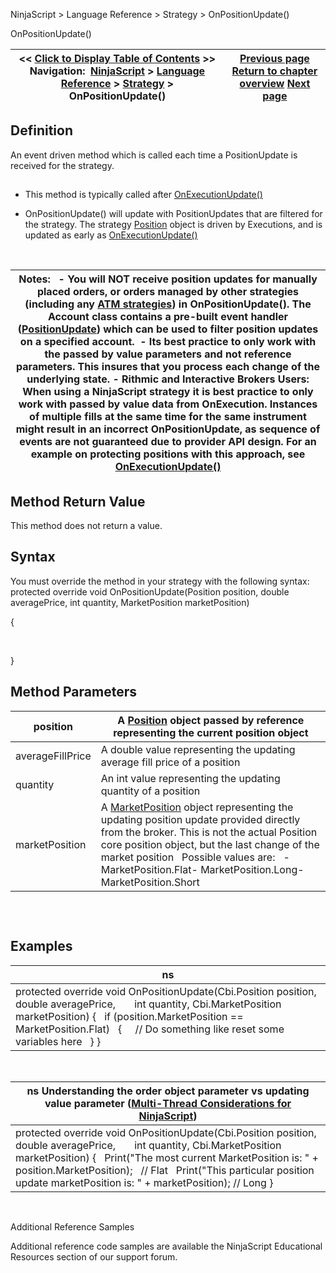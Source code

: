 ﻿
NinjaScript > Language Reference > Strategy > OnPositionUpdate()

OnPositionUpdate()

| << [Click to Display Table of Contents](onpositionupdate.md) >> **Navigation:**     [NinjaScript](ninjascript-1.md) > [Language Reference](language_reference_wip-1.md) > [Strategy](strategy-1.md) > OnPositionUpdate() | [Previous page](onorderupdate-1.md) [Return to chapter overview](strategy-1.md) [Next page](optimizationperiod-1.md) |
| --- | --- |
## Definition
An event driven method which is called each time a PositionUpdate is received for the strategy.
## 
- This method is typically called after [OnExecutionUpdate()](onexecutionupdate-1.md)

- OnPositionUpdate() will update with PositionUpdates that are filtered for the strategy. The strategy [Position](position-1.md) object is driven by Executions, and is updated as early as [OnExecutionUpdate()](onexecutionupdate-1.md)

 

| Notes:    - You will NOT receive position updates for manually placed orders, or orders managed by other strategies (including any [ATM strategies](using_atm_strategies-1.md)) in OnPositionUpdate(). The Account class contains a pre-built event handler ([PositionUpdate](positionupdate-1.md)) which can be used to filter position updates on a specified account.  - Its best practice to only work with the passed by value parameters and not reference parameters. This insures that you process each change of the underlying state. - Rithmic and Interactive Brokers Users: When using a NinjaScript strategy it is best practice to only work with passed by value data from OnExecution. Instances of multiple fills at the same time for the same instrument might result in an incorrect OnPositionUpdate, as sequence of events are not guaranteed due to provider API design. For an example on protecting positions with this approach, see [OnExecutionUpdate()](onexecutionupdate-1.md) |
| --- |

## Method Return Value
This method does not return a value.
 
## Syntax
You must override the method in your strategy with the following syntax:
 
protected override void OnPositionUpdate(Position position, double averagePrice, int quantity, MarketPosition marketPosition)  

{  

      

}    

## Method Parameters

| position | A [Position](position-1.md) object passed by reference representing the current position object |
| --- | --- |
| averageFillPrice | A double value representing the updating average fill price of a position |
| quantity | An int value representing the updating quantity of a position |
| marketPosition | A [MarketPosition](position_marketposition-1.md) object representing the updating position update provided directly from the broker. This is not the actual Position core position object, but the last change of the market position    Possible values are:   - MarketPosition.Flat- MarketPosition.Long- MarketPosition.Short |
## 
 
## Examples

| ns |
| --- |
| protected override void OnPositionUpdate(Cbi.Position position, double averagePrice,        int quantity, Cbi.MarketPosition marketPosition) {    if (position.MarketPosition == MarketPosition.Flat)    {      // Do something like reset some variables here    } } |
 

| ns Understanding the order object parameter vs updating value parameter ([Multi-Thread Considerations for NinjaScript](multi-threading-1.md)) |
| --- |
| protected override void OnPositionUpdate(Cbi.Position position, double averagePrice,        int quantity, Cbi.MarketPosition marketPosition) {    Print("The most current MarketPosition is: " + position.MarketPosition);   // Flat    Print("This particular position update marketPosition is: " + marketPosition); // Long } |
   

Additional Reference Samples  

Additional reference code samples are available the NinjaScript Educational Resources section of our support forum.
